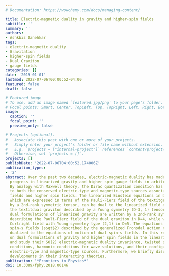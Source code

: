 ```yaml
---
# Documentation: https://wowchemy.com/docs/managing-content/

title: Electric-magnetic duality in gravity and higher-spin fields
subtitle: ''
summary: ''
authors:
- Ashkbiz Danehkar
tags:
- electric-magnetic duality
- Gravitation
- higher-spin fields
- Dual Graviton
- gauge fields
categories: []
date: '2019-01-01'
lastmod: 2022-07-06T00:00:52-04:00
featured: false
draft: false

# Featured image
# To use, add an image named `featured.jpg/png` to your page's folder.
# Focal points: Smart, Center, TopLeft, Top, TopRight, Left, Right, BottomLeft, Bottom, BottomRight.
image:
  caption: ''
  focal_point: ''
  preview_only: false

# Projects (optional).
#   Associate this post with one or more of your projects.
#   Simply enter your project's folder or file name without extension.
#   E.g. `projects = ["internal-project"]` references `content/project/deep-learning/index.md`.
#   Otherwise, set `projects = []`.
projects: []
publishDate: '2022-07-06T04:00:52.174006Z'
publication_types:
- '2'
abstract: Over the past two decades, electric-magnetic duality has made significant
  progress in linearized gravity and higher spin gauge fields in arbitrary dimensions.
  By analogy with Maxwell theory, the Dirac quantization condition has been generalized
  to both the conserved electric-type and magnetic-type sources associated with gravitational
  fields and higher spin fields. The linearized Einstein equations in D dimensions,
  which are expressed in terms of the Pauli-Fierz field of the textitgraviton described
  by a 2nd-rank symmetric tensor, can be dual to the linearized field equations of
  the textitdual graviton described by a Young symmetry (D-3, 1) tensor. Hence, the
  dual formulations of linearized gravity are written by a 2nd-rank symmetric tensor
  describing the Pauli-Fierz field of the dual graviton in D=4, while we have the
  Curtright field with Young symmetry type (2,1) in D=5. The equations of motion of
  spin-s fields (s$gt$2) described by the generalized Fronsdal action can also be
  dualized to the equations of motion of dual spin-s fields. In this review, we focus
  on dual formulations of gravity and higher spin fields in the linearized theory,
  and study their SO(2) electric-magnetic duality invariance, twisted self-duality
  conditions, harmonic conditions for wave solutions, and their configurations with
  electric-type and magnetic-type sources. Furthermore, we briefly discuss the latest
  developments in their interacting theories.
publication: '*Frontiers in Physics*'
doi: 10.3389/fphy.2018.00146
---
```


